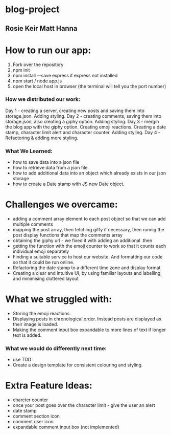 # blog-project
## Rosie Keir Matt Hanna

# How to run our app:
1. Fork over the repository 
2. npm init
3. npm install --save express if express not installed
4. npm start / node app.js
5. open the local host in browser (the terminal will tell you the port number)

### How we distributed our work:
Day 1 - creating a server, creating new posts and saving them into storage.json. Adding styling.
Day 2 - creating comments, saving them into storage.json, also creating a giphy option. Adding styling.
Day 3 - mergin the blog app with the giphy option. Creating emoji reactions. Creating a date stamp, character limit alert and character counter. Adding styling.
Day 4 - Refactoring & adding more styling.

### What We Learned:
- how to save data into a json file
- how to retrieve data from a json file
- how to add additional data into an object which already exists in our json storage
- how to create a Date stamp with JS new Date object.

# Challenges we overcame:
- adding a comment array element to each post object so that we can add multiple comments
- mapping the post array, then fetching giffy if necessary, then runnig the post display functions that map the comments array
- obtaining the giphy url - we fixed it with adding an additional .then
- getting the function with the emoji counter to work so that it counts each individual emoji separately
- Finding a suitable service to host our website. And formatting our code so that it could be run online.
- Refactoring the date stamp to a different time zone and display format
- Creating a clear and intuitive UI, by using familiar layouts and labelling, and minimising cluttered layout

# What we struggled with:
- Storing the emoji reactions.
- Displaying posts in chronological order. Instead posts are displayed as their image is loaded.
- Making the comment input box expandable to more lines of text if longer text is added. 

### What we would do differently next time:
- use TDD
- Create a design template for consistent colouring and styling.

# Extra Feature Ideas:
- charcter counter
- once your post goes over the character limit - give the user an alert
- date stamp
- comment section icon
- comment user icon
- expandable comment input box (not implemented)

